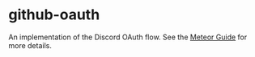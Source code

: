 # github-oauth

An implementation of the Discord OAuth flow. See the [Meteor Guide](https://guide.meteor.com/accounts.html) for more details.